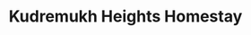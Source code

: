 ---
layout: location
title: Kudremukh Heights Homestay
images: ["/properties/kudhremukh/Gaaligudda/1.jpg","/properties/kudhremukh/Gaaligudda/2.jpg"]
price: ₹1,999
area: Kudremukh
rating: 5
description: Craving a digital detox and fresh mountain air? Kudremukh Heights homestay beckons. Nestled on Kudremukh National Park's fringes, this family-run haven offers a simple escape. Breathe deep at 1,340 meters – year-round pleasant temperatures await. Leave stress behind and reconnect with nature's rhythm. Explore yoga with guidance, or simply unwind in the tranquility. Kudremukh Heights – your escape for a true mountain experience.
district: Chikmagalur
total-occupancy: 46
rooms: 10
stay-type: Home Stay
accomodation: [
    [1 Dormitory Room, 10, 5, shop],
    [2 Family Dormitory, 6, 2, shop],
    [5 Sharing Rooms(2), 10, 5, house-door]
]
pricing: [
    [BASIC PACKAGE, 1199, Stay | Activities | Breakfast | Hi-tea | Veg Snacks],
    [STANDARD PACKAGE, 1699, Stay | Activities | All Meals | Hi-tea | Veg Snacks],
    [COUPLE PACKAGE, 1999, Stay | Activities | All Meals | Hi-tea | Veg Snacks],
    [DORMITORY, 1899, Stay | Activities | All Meals | Hi-tea | Veg Snacks],
]
ameneties: [
    [ lightning-fill,Power Backup],
    [ snow2,Refrigerator],
    [ p-circle-fill,Parking],
    [ binoculars-fill,Balcony],
    [ hospital-fill ,Smoking Area],
    [ cup-hot-fill,Cafeteria],
    [ water ,Shower],
    [ megaphone-fill,Event Organizing],
    [ droplet-fill,Hot Water]
]
activities: [ 
    [ fire,Bonfire & Music],
    [ person-walking,Estate Walk], 
    [ circle-fill,Basketball],
    [ circle-fill,Badmiton], 
    [ circle-fill,Cricket], 
    [ circle-fill,Vollyball], 
    [ person-walking,Nature Walk],
    [ person-walking,Trekking], 
    [ feather,Bird Watch], 
    [ car-front-fill,Jeep-ride]
]
locations: [
Kyathanmakki Hills Station (3.5km), Doddannashetti Caves (4km), Panchamikallu View Point (13km), Horandu Temple(7km), Kalasa Temple(15km), Ambatheertha(14km), Hanging Bridge(16km), Soormane Falls(17km), Samse T-Estate(21km), Elaneer Falls(23km), Kudremukh (34km)		    
]
breakfast: [item1, item2, item3, item4]
lunch: [item1, item2, item3, item4]
dinner: [item1, item2, item3, item4]
tnc: ["Yes","No","Yes", "Yes", 12:00PM-11:00AM]
---
